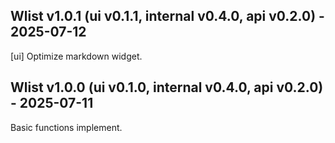 ## Wlist v1.0.1 (ui v0.1.1, internal v0.4.0, api v0.2.0) - 2025-07-12

[ui] Optimize markdown widget.

## Wlist v1.0.0 (ui v0.1.0, internal v0.4.0, api v0.2.0) - 2025-07-11

Basic functions implement.
